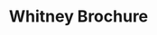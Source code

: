 ---
ee_id: '108'
site: '1'
type: '2'
long_id: 2011-092 Whitney Brochure
url: 2011-092-whitney-brochure
title: Whitney Brochure
year: '2011'
medium: Brochure
commission:
dims:
pitch: Brochure with 8 free prints included. Edition unknown (a few thousand?).
ps: A brochure made for a show I did @ the Whitney Museum called Pro Tools. This was
  also kinda the take away "catalog" for the show, aka it wz free and available at
  the exhibition. The idea here was we made two versions, one for the web (download
  below) and one that was printable. If you have download the below PDF and r wondering
  why it seemed backwards, that’s cause it is designed to be printed out all at once
  on a desktop printer, and then folded along the center length wise, after which
  it will turn into a small booklet. In the version of the brochure which wz at the
  Whitney, since it was printed by a professional printer which has the ability to
  print on the backs of pages, I had the back of each page be a Photoshop Gradient.
  Therefore you will notice the brochure at the Whitney has no staple, … anyway, during
  the show ppl didn't seem to get this brochure had 8 free lithos in them, so more
  power to whoever took them and kept them. :)
live_url:
related:
youtube:
imgs: whitney-brochure-2011-092-detail-database.jpg
subheading:
display_year: '2011'
download: arcangel_brochure.pdf
add_credit:
add_credits:
related_code:
layout: things-i-made
---